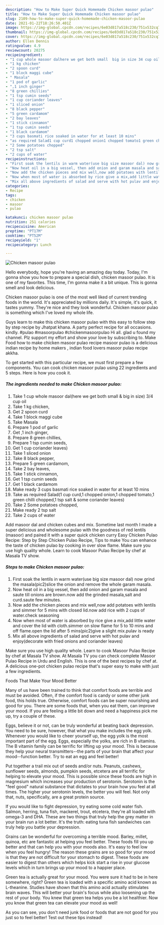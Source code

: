 ```yaml
---
description: "How to Make Super Quick Homemade Chicken masoor pulao"
title: "How to Make Super Quick Homemade Chicken masoor pulao"
slug: 2109-how-to-make-super-quick-homemade-chicken-masoor-pulao
date: 2021-01-22T18:26:50.401Z
image: https://img-global.cpcdn.com/recipes/6e03d817a518c230/751x532cq70/chicken-masoor-pulao-recipe-main-photo.jpg
thumbnail: https://img-global.cpcdn.com/recipes/6e03d817a518c230/751x532cq70/chicken-masoor-pulao-recipe-main-photo.jpg
cover: https://img-global.cpcdn.com/recipes/6e03d817a518c230/751x532cq70/chicken-masoor-pulao-recipe-main-photo.jpg
author: Ellen Dennis
ratingvalue: 4.9
reviewcount: 20275
recipeingredient:
- "1 cup whole masoor dalhere we get both small  big in size 34 cup oil"
- "1 kg chicken"
- "2 spoon curd"
- "1 block maggi cube"
- " Masala"
- "1 pod of garlic"
- ",1 inch ginger"
- "8 green chillies"
- "1 tsp cumin seeds"
- "1 cup coriander leaves"
- "1 sliced onion"
- "8 black pepper"
- "5 green cardamom"
- "2 bay leaves"
- "1 stick cinnamon"
- "1 tsp cumin seeds"
- "1 black cardamom"
- "3 cups basmati rice soaked in water for at least 10 mins"
- "as required Salad1 cup curd1 chopped onion1 chopped tomato1 green chilli chopped1 tsp salt  some coriander leaves"
- "2 Some potatoes chopped"
- "2 tsp salt"
- "2 cups of water"
recipeinstructions:
- "First soak the lentils in warm water(use big size masoor dal) now grind the masala(pic2)slice the onion and remove the whole garam masala."
- "Now heat oil in a big vessel, then add onion and garam masala and saute till onions are brown.now add the grinded masala,salt and curd.saute few minutes."
- "Now add the chicken pieces and mix well,now add potatoes with lentils and simmer for 5 mins with closed lid.now add rice with 2 cups of water.check seasoning"
- "Now when most of water is absorbed by rice give a mix,add little water and cover the lid with cloth.simmer on slow flame for 5 to 10 mins and off flame.open the lid after 5 mins(pic2)give a slight mix.pulav is ready"
- "Mix all above ingredients of salad and serve with hot pulav and enjoy(decorate with fried onions and coriander leaves)"
categories:
- Recipe
tags:
- chicken
- masoor
- pulao

katakunci: chicken masoor pulao 
nutrition: 251 calories
recipecuisine: American
preptime: "PT17M"
cooktime: "PT52M"
recipeyield: "1"
recipecategory: Lunch

---
```



![Chicken masoor pulao](https://img-global.cpcdn.com/recipes/6e03d817a518c230/751x532cq70/chicken-masoor-pulao-recipe-main-photo.jpg)

Hello everybody, hope you're having an amazing day today. Today, I'm gonna show you how to prepare a special dish, chicken masoor pulao. It is one of my favorites. This time, I'm gonna make it a bit unique. This is gonna smell and look delicious.

Chicken masoor pulao is one of the most well liked of current trending foods in the world. It's appreciated by millions daily. It's simple, it's quick, it tastes yummy. They're nice and they look wonderful. Chicken masoor pulao is something which I've loved my whole life.

Guys learn to make this chicken masoor pulao with this easy to follow step by step recipe by Jhatpat khana. A party perfect recipe for all occasions. kindly. #pulao #masoorpulao #chickenmasoorpulao Hi all. glad u found my channel. Plz support my effort and show your love by subscribing to. Make Food how to make chicken masoor pulao recipe masoor pulao is a delicious indian recipe by home makers , indian food lovers masoor pulao recipe akkha.


To get started with this particular recipe, we must first prepare a few components. You can cook chicken masoor pulao using 22 ingredients and 5 steps. Here is how you cook it.

<!--inarticleads1-->

##### The ingredients needed to make Chicken masoor pulao:

1. Take 1 cup whole masoor dal(here we get both small &amp; big in size) 3/4 cup oil
1. Take 1 kg chicken,
1. Get 2 spoon curd
1. Take 1 block maggi cube
1. Take  Masala
1. Prepare 1 pod of garlic
1. Get ,1 inch ginger,
1. Prepare 8 green chillies,
1. Prepare 1 tsp cumin seeds,
1. Get 1 cup coriander leaves)
1. Take 1 sliced onion
1. Take 8 black pepper,
1. Prepare 5 green cardamom,
1. Take 2 bay leaves,
1. Take 1 stick cinnamon,
1. Get 1 tsp cumin seeds
1. Get 1 black cardamom
1. Make ready 3 cups basmati rice soaked in water for at least 10 mins
1. Take as required Salad(1 cup curd,1 chopped onion,1 chopped tomato,1 green chilli chopped,1 tsp salt &amp; some coriander leaves)
1. Take 2 Some potatoes chopped,
1. Make ready 2 tsp salt
1. Take 2 cups of water


Add masoor dal and chicken cubes and mix. Sometime last month I made a super delicious and wholesome pulao with the goodness of red lentils (masoor) and paired it with a super quick chicken curry Easy Chicken Pulao Recipe: Step by Step Chicken Pulao Recipe, Tips to make You can enhance the taste of chicken pulao by cooking in over slow flame. Make sure you use high quality whole. Learn to cook Masoor Pulao Recipe by chef at Masala TV show. 

<!--inarticleads2-->

##### Steps to make Chicken masoor pulao:

1. First soak the lentils in warm water(use big size masoor dal) now grind the masala(pic2)slice the onion and remove the whole garam masala.
1. Now heat oil in a big vessel, then add onion and garam masala and saute till onions are brown.now add the grinded masala,salt and curd.saute few minutes.
1. Now add the chicken pieces and mix well,now add potatoes with lentils and simmer for 5 mins with closed lid.now add rice with 2 cups of water.check seasoning
1. Now when most of water is absorbed by rice give a mix,add little water and cover the lid with cloth.simmer on slow flame for 5 to 10 mins and off flame.open the lid after 5 mins(pic2)give a slight mix.pulav is ready
1. Mix all above ingredients of salad and serve with hot pulav and enjoy(decorate with fried onions and coriander leaves)


Make sure you use high quality whole. Learn to cook Masoor Pulao Recipe by chef at Masala TV show. At Masala TV you can check complete Masoor Pulao Recipe in Urdu and English. This is one of the best recipes by chef at. A delicious one-pot chicken pulao recipe that&#39;s super easy to make with just a few ingredients. 

Foods That Make Your Mood Better


Many of us have been trained to think that comfort foods are terrible and must be avoided. Often, if the comfort food is candy or some other junk food, this holds true. Otherwise, comfort foods can be super nourishing and good for you. There are some foods that, when you eat them, can improve your mood. If you are feeling a little bit down and need a happiness pick me up, try a couple of these.

Eggs, believe it or not, can be truly wonderful at beating back depression. You need to be sure, however, that what you make includes the egg yolk. Whenever you would like to cheer yourself up, the egg yolk is the most important part of the egg. Eggs, especially the yolks, are rich in B vitamins. The B vitamin family can be terrific for lifting up your mood. This is because they help your neural transmitters--the parts of your brain that affect your mood--function better. Try to eat an egg and feel better!

Put together a trail mix out of seeds and/or nuts. Peanuts, cashews, sunflower seeds, almonds, pumpkin seeds, etcetera are all terrific for helping to elevate your mood. This is possible since these foods are high in magnesium which increases your production of serotonin. Serotonin is the "feel good" natural substance that dictates to your brain how you feel at all times. The higher your serotonin levels, the better you will feel. Not only that, nuts, specifically, are a great protein source.

If you would like to fight depression, try eating some cold water fish. Salmon, herring, tuna fish, mackerel, trout, etcetera, they're all loaded with omega-3 and DHA. These are two things that truly help the grey matter in your brain run a lot better. It's the truth: eating tuna fish sandwiches can truly help you battle your depression. 

Grains can be wonderful for overcoming a terrible mood. Barley, millet, quinoa, etc are fantastic at helping you feel better. These foods fill you up better and that can help you with your moods also. It's easy to feel low when you feel hungry! The reason these grains are so good for your mood is that they are not difficult for your stomach to digest. These foods are easier to digest than others which helps kick start a rise in your glucose levels which in turn brings up your mood to a happier place.

Green tea is actually great for your mood. You were sure it had to be in here somewhere, right? Green tea is loaded with a specific amino acid known as L-theanine. Studies have shown that this amino acid actually stimulates brain waves. This will better your brain's focus while also loosening up the rest of your body. You knew that green tea helps you be a lot healthier. Now you know that green tea can elevate your mood as well!

As you can see, you don't need junk food or foods that are not good for you just so to feel better! Test out  these tips  instead!

